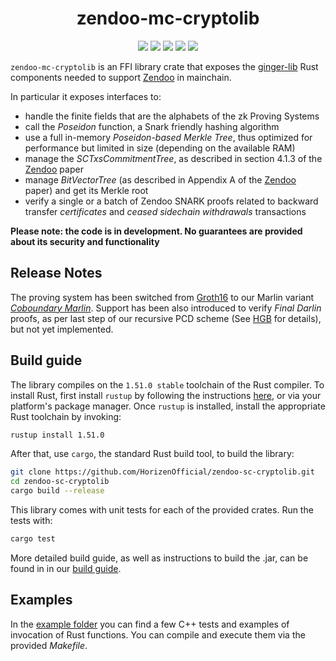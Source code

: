 <h1 align="center">zendoo-mc-cryptolib</h1>
<p align="center">
    <a href= "https://github.com/HorizenOfficial/zendoo-mc-cryptolib/releases"><img src="https://img.shields.io/github/release/HorizenOfficial/zendoo-mc-cryptolib.svg"></a>
    <a href="AUTHORS"><img src="https://img.shields.io/github/contributors/HorizenOfficial/zendoo-mc-cryptolib.svg?"></a>
    <a href="https://travis-ci.com/github/HorizenOfficial/zendoo-mc-cryptolib"><img src="https://app.travis-ci.com/HorizenOfficial/zendoo-mc-cryptolib.svg?branch=master"></a>
    <a href="LICENSE-MIT"><img src="https://img.shields.io/badge/license-MIT-blue.svg"></a>
    <a href="CONTRIBUTING.md"><img src="https://img.shields.io/badge/PRs-welcome-brightgreen.svg?style=flat-square"></a>
</p>


`zendoo-mc-cryptolib` is an FFI library crate that exposes the [ginger-lib](https://github.com/HorizenOfficial/ginger-lib) Rust components needed to support [Zendoo](https://eprint.iacr.org/2020/123.pdf "Zendoo") in mainchain.

In particular it exposes interfaces to:

* handle the finite fields that are the alphabets of the zk Proving Systems
* call the *Poseidon* function, a Snark friendly hashing algorithm
* use a full in-memory *Poseidon-based Merkle Tree*, thus optimized for performance but limited in size (depending on the available RAM)
* manage the *SCTxsCommitmentTree*, as described in section 4.1.3 of the [Zendoo](https://eprint.iacr.org/2020/123.pdf "Zendoo") paper
* manage *BitVectorTree* (as described in Appendix A of the [Zendoo](https://eprint.iacr.org/2020/123.pdf "Zendoo") paper) and get its Merkle root
* verify a single or a batch of Zendoo SNARK proofs related to backward transfer *certificates* and *ceased sidechain withdrawals* transactions

**Please note: the code is in development. No guarantees are provided about its security and functionality**

## Release Notes

The proving system has been switched from [Groth16](https://eprint.iacr.org/2016/260.pdf) to our Marlin variant [*Coboundary Marlin*](https://github.com/HorizenLabs/marlin).
Support has been also introduced to verify *Final Darlin* proofs, as per last step of our recursive PCD scheme (See [HGB](https://eprint.iacr.org/2021/930) for details), but not yet implemented.

## Build guide

The library compiles on the `1.51.0 stable` toolchain of the Rust compiler.
To install Rust, first install `rustup` by following the instructions [here](https://rustup.rs/), or via your platform's package manager.
Once `rustup` is installed, install the appropriate Rust toolchain by invoking:
```bash
rustup install 1.51.0
```
After that, use `cargo`, the standard Rust build tool, to build the library:
```bash
git clone https://github.com/HorizenOfficial/zendoo-sc-cryptolib.git
cd zendoo-sc-cryptolib
cargo build --release
```
This library comes with unit tests for each of the provided crates. Run the tests with:
```bash
cargo test
``` 
More detailed build guide, as well as instructions to build the .jar, can be found in in our [build guide](BUILD.md).

## Examples

In the [example folder](examples) you can find a few C++ tests and examples of invocation of Rust functions. You can compile and execute them via the provided *Makefile*.
